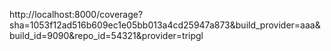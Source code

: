 http://localhost:8000/coverage?sha=1053f12ad516b609ec1e05bb013a4cd25947a873&build_provider=aaa&build_id=9090&repo_id=54321&provider=tripgl
